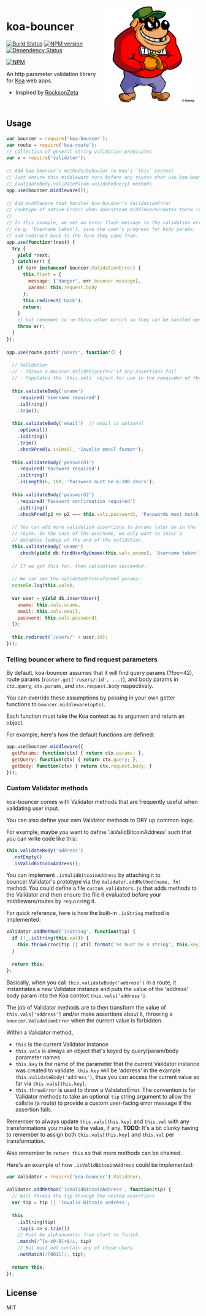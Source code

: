 <img src="bouncer-beagle.png" align="right" height="256" hspace="5px">

# koa-bouncer

[![Build Status](https://travis-ci.org/danneu/koa-bouncer.svg?branch=master)](https://travis-ci.org/danneu/koa-bouncer)
[![NPM version](https://badge.fury.io/js/koa-bouncer.svg)](http://badge.fury.io/js/koa-bouncer)
[![Dependency Status](https://david-dm.org/danneu/koa-bouncer.svg)](https://david-dm.org/danneu/koa-bouncer)

[![NPM](https://nodei.co/npm/koa-bouncer.png?downloads=true&downloadRank=true&stars=true)](https://nodei.co/npm/koa-bouncer/)

An http parameter validation library for [Koa](http://koajs.com) web apps.

- Inspired by [RocksonZeta](https://github.com/RocksonZeta/koa-validate)

<br style="clear: both;">

## Usage

``` javascript
var bouncer = require('koa-bouncer');
var route = require('koa-route');
// collection of general string validation predicates
var v = require('validator');

// Add koa-bouncer's methods/behavior to Koa's `this` context
// Just ensure this middleware runs before any routes that use koa-bouncer's
// {validateBody,validateParam,validateQuery} methods.
app.use(bouncer.middleware());

// Add middleware that handles koa-bouncer's ValidationError
// (subtype of native Error) when downstream middleware/routes throw it.
//
// In this example, we set an error flash message to the validation error
// (e.g. 'Username taken'), save the user's progress for body params,
// and redirect back to the form they came from.
app.use(function*(next) {
  try {
    yield *next;
  } catch(err) {
    if (err instanceof bouncer.ValidationError) {
      this.flash = {
        message: ['danger', err.bouncer.message],
        params: this.request.body
      };
      this.redirect('back');
      return;
    }
    // but remember to re-throw other errors so they can be handled upstream
    throw err;
  }
});

app.use(route.post('/users', function*() {

  // Validation
  // - Throws a bouncer.ValidationError if any assertions fail
  // - Populates the `this.vals` object for use in the remainder of the route

  this.validateBody('uname')
    .required('Username required')
    .isString()
    .trim();

  this.validateBody('email')  // email is optional
    .optional()
    .isString()
    .trim()
    .checkPred(v.isEmail, 'Invalid email format');

  this.validateBody('password1')
    .required('Password required')
    .isString()
    .isLength(6, 100, 'Password must be 6-100 chars');

  this.validateBody('password2')
    .required('Password confirmation required')
    .isString()
    .checkPred(p2 => p2 === this.vals.password1, 'Passwords must match');

  // You can add more validation assertions to params later on in the
  // route. In the case of the username, we only want to incur a
  // database lookup at the end of the validation.
  this.validateBody('uname')
    .check(yield db.findUserByUname(this.vals.uname), 'Username taken');

  // If we got this far, then validation succeeded.

  // We can see the validated/transformed params:
  console.log(this.vals);

  var user = yield db.insertUser({
    uname: this.vals.uname,
    email: this.vals.email,
    password: this.vals.password1
  });

  this.redirect('/users/' + user.id);
}));
```

### Telling bouncer where to find request parameters

By default, koa-bouncer assumes that it will find query params (?foo=42),
route params (`router.get('/users/:id', ...)`), and body params in
`ctx.query`, `ctx.params`, and `ctx.request.body` respectively.

You can override these assumptions by passing in your own getter functions
to `bouncer.middleware(opts)`.

Each function must take the Koa context as its argument and return an object.

For example, here's how the default functions are defined:

``` javascript
app.use(bouncer.middleware({
  getParams: function(ctx) { return ctx.params; },
  getQuery: function(ctx) { return ctx.query; },
  getBody: function(ctx) { return ctx.request.body; }
}));
```

### Custom Validator methods

koa-bouncer comes with Validator methods that are frequently useful when
validating user input.

You can also define your own Validator methods to DRY up common logic.

For example, maybe you want to define '.isValidBitcoinAddress' such that
you can write code like this:

``` javascript
this.validateBody('address')
  .notEmpty()
  .isValidBitcoinAddress();
```

You can implement `.isValidBitcoinAddress` by attaching it to
bouncer.Validator's prototype via the `Validator.addMethod(name, fn)` method.
You could define a file `custom_validators.js` that adds methods to the
Validator and then ensure the file it evaluated before your 
middleware/routes by `require`ing it.

For quick reference, here is how the built-in `.isString` method is
implemented:

``` javascript
Validator.addMethod('isString', function(tip) {
  if (!_.isString(this.val)) {
    this.throwError(tip || util.format('%s must be a string', this.key));
  }

  return this;
};
```

Basically, when you call `this.validateBody('address')` in a route,
it instantiates a new Validator instance and puts the value of the
'address' body param into the Koa context `this.vals['address']`.

The job of Validator methods are to then transform the value of
`this.vals['address']` and/or make assertions about it, throwing a
`bouncer.ValidationError` when the current value is forbidden.

Within a Validator method,

- `this` is the current Validator instance
- `this.vals` is always an object that's keyed by query/param/body parameter
names
- `this.key` is the name of the parameter that the current Validator
instance was created to validate. `this.key` will be 'address' in the
example `this.validateBody('address')`, thus you can access the current
value so far via `this.vals[this.key]`.
- `this.throwError` is used to throw a ValidatorError. The convention is for
Validator methods to take an optional `tip` string argument to allow
the callsite (a route) to provide a custom user-facing error message
if the assertion fails.

Remember to always update `this.vals[this.key]` and `this.val` with any
transformations you make to the value, if any. **TODO**: It's a bit clunky
having to remember to assign both `this.vals[this.key]` and `this.val` 
per transformation.

Also remember to `return this` so that more methods can be chained.

Here's an example of how `.isValidBitcoinAddress` could be implemented:

``` javascript
var Validator = require('koa-bouncer').Validator;

Validator.addMethod('isValidBitcoinAddress', function(tip) {
  // Will thread the tip through the nested assertions
  var tip = tip || 'Invalid Bitcoin address';

  this
    .isString(tip)
    .tap(s => s.trim())
    // Must be alphanumeric from start to finish
    .match(/^[a-z0-9]+$/i, tip)
    // But must not contain any of these chars
    .notMatch(/[0O1l]/, tip);

  return this;
});
```

## License

MIT
